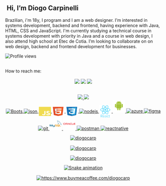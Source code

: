 <div>
  <h2>‍ Hi, I’m Diogo Carpinelli</h2>
  <p align="left">
  
  <p>Brazilian, i'm 18y, I program and I am a web designer.
I’m interested in systems development, backend and frontend, having experience with Java, HTML, CSS and JavaScript.
I'm currently studying a technical course in systems development with priority in Java and a course in web design, I also attend high school at Etec de Cotia.
I’m looking to collaborate on on web design, backend and frontend development for businesses.<br>
<p align="left"> <img src="https://komarev.com/ghpvc/?username=diogocarp" color="blue" alt="Profile views" /> </p>
<br>
How to reach me:<br>
<br>
<div align="center">
      <a href="https://instagram.com/diogocarp" target="blank"><img src="https://img.shields.io/badge/-Instagram-%23E4405F?style=for-the-badge&logo=instagram&logoColor=white" target="blank"></a>
     <a href = "mailto:diogo.carpinelli@gmail.com" target="blank"><img src="https://img.shields.io/badge/-Gmail-%23333?style=for-the-badge&logo=gmail&logoColor=white" target="blank"></a>
   <a href="https://www.linkedin.com/in/diogo-carpinelli-95ba131b6" target="blank"><img src="https://img.shields.io/badge/-LinkedIn-%230077B5?style=for-the-badge&logo=linkedin&logoColor=white" target="blank"></a> 
  
  </div>
<div/>
  <br>


<div align="center">
 
<a href="https://github.com/diogocarp"><img height="150em" src="https://github-readme-stats.vercel.app/api?username=diogocarp&count_private=true&include_all_commits=true&show_icons=true&theme=dark&hide_border=false&show_owner=true"/>
 <img height="150em" src="https://github-readme-stats.vercel.app/api/top-langs/?username=diogocarp&layout=compact&langs_count=7&theme=github_dark"/>
<br>
<img align="center" alt="Boots" height="30" width="40" src="https://cdn.jsdelivr.net/gh/devicons/devicon/icons/bootstrap/bootstrap-original.svg" />
<img align="center" alt="json" height="40" width="40" src="https://img.icons8.com/material-rounded/48/000000/json.png" />
<img align="center" alt="Js" height="30" width="40" src="https://raw.githubusercontent.com/devicons/devicon/master/icons/javascript/javascript-plain.svg">
<img align="center" alt="HTML" height="30" width="40" src="https://raw.githubusercontent.com/devicons/devicon/master/icons/html5/html5-original.svg">
<img align="center" alt="CSS" height="30" width="40" src="https://raw.githubusercontent.com/devicons/devicon/master/icons/css3/css3-original.svg">
<img align="center" alt="nodejs" height="30" width="40" src="https://cdn.worldvectorlogo.com/logos/nodejs-icon.svg">
<img align="center" src="https://raw.githubusercontent.com/devicons/devicon/master/icons/react/react-original-wordmark.svg" alt="React"  width="40" height="40"/>
<img src="https://raw.githubusercontent.com/devicons/devicon/master/icons/android/android-original-wordmark.svg" alt="android" width="40" height="40"/> </a> <a href="https://azure.microsoft.com/en-in/" target="_blank" rel="noreferrer"> <img src="https://www.vectorlogo.zone/logos/microsoft_azure/microsoft_azure-icon.svg" alt="azure" width="40" height="40"/> </a> <a href="https://www.figma.com/" target="_blank" rel="noreferrer"> <img src="https://www.vectorlogo.zone/logos/figma/figma-icon.svg" alt="figma" width="40" height="40"/> </a> <a href="https://git-scm.com/" target="_blank" rel="noreferrer"> <img src="https://www.vectorlogo.zone/logos/git-scm/git-scm-icon.svg" alt="git" width="40" height="40"/> </a> <a href="https://www.mysql.com/" target="_blank" rel="noreferrer"> <img src="https://raw.githubusercontent.com/devicons/devicon/master/icons/mysql/mysql-original-wordmark.svg" alt="mysql" width="40" height="40"/> </a> <a href="https://www.oracle.com/" target="_blank" rel="noreferrer"> <img src="https://raw.githubusercontent.com/devicons/devicon/master/icons/oracle/oracle-original.svg" alt="oracle" width="40" height="40"/> </a> <a href="https://postman.com" target="_blank" rel="noreferrer"> <img src="https://www.vectorlogo.zone/logos/getpostman/getpostman-icon.svg" alt="postman" width="40" height="40"/> </a> <a href="https://reactnative.dev/" target="_blank" rel="noreferrer"> <img src="https://reactnative.dev/img/header_logo.svg" alt="reactnative" width="40" height="40"/> </a> </p>
</div>
<div align="center">
<p align="center"> <a href="https://github.com/ryo-ma/github-profile-trophy"><img src="https://github-profile-trophy.vercel.app/?username=diogocarp" alt="diogocarp" />

<p><img align="center" src="https://github-readme-stats.vercel.app/api/top-langs?username=diogocarp&show_icons=true&locale=en&layout=compact" alt="diogocarp" /></p>

<p align="center">
</p>

<p><img align="center" src="https://github-readme-stats.vercel.app/api/top-langs?username=diogocarp&show_icons=true&locale=en&layout=compact" alt="diogocarp" /></p>

  
![Snake animation](https://github.com/danielbped/danielbped/blob/output/github-contribution-grid-snake.svg)
  
  </a> </p>
  <p><a href="https://www.buymeacoffee.com/https://www.buymeacoffee.com/diogocarp"> <img align="center" src="https://cdn.buymeacoffee.com/buttons/v2/default-yellow.png" height="50" width="210" alt="https://www.buymeacoffee.com/diogocarp" /></a></p><br><br>
  
</div>


